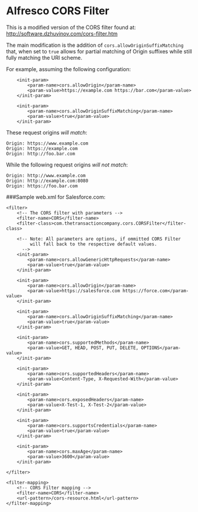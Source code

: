 # Alfresco CORS Filter
This is a modified version of the CORS filter found at:
 http://software.dzhuvinov.com/cors-filter.htm
 
The main modification is the addition of `cors.allowOriginSuffixMatching` that, when set to `true` allows for partial matching of Origin suffixes while still fully matching the URI scheme.
 
For example, assuming the following configuration:

		<init-param>
			<param-name>cors.allowOrigin</param-name>
			<param-value>https://example.com https://bar.com</param-value>
		</init-param>
		
		<init-param>
			<param-name>cors.allowOriginSuffixMatching</param-name>
			<param-value>true</param-value>
		</init-param>

These request origins *will match*:

	Origin: https://www.example.com
	Origin: https://example.com
	Origin: http://foo.bar.com

While the following request origins *will not match*:

	Origin: http://www.example.com
	Origin: http://example.com:8080
	Origin: https://foo.bar.com

###Sample web.xml for Salesforce.com:

	<filter>
		<!-- The CORS filter with parameters -->
		<filter-name>CORS</filter-name>
		<filter-class>com.thetransactioncompany.cors.CORSFilter</filter-class>
		
		<!-- Note: All parameters are options, if ommitted CORS Filter
		     will fall back to the respective default values.
		  -->
		<init-param>
			<param-name>cors.allowGenericHttpRequests</param-name>
			<param-value>true</param-value>
		</init-param>
		
		<init-param>
			<param-name>cors.allowOrigin</param-name>
			<param-value>https://salesforce.com https://force.com</param-value>
		</init-param>
		
		<init-param>
			<param-name>cors.allowOriginSuffixMatching</param-name>
			<param-value>true</param-value>
		</init-param>
		
		<init-param>
			<param-name>cors.supportedMethods</param-name>
			<param-value>GET, HEAD, POST, PUT, DELETE, OPTIONS</param-value>
		</init-param>
		
		<init-param>
			<param-name>cors.supportedHeaders</param-name>
			<param-value>Content-Type, X-Requested-With</param-value>
		</init-param>
		
		<init-param>
			<param-name>cors.exposedHeaders</param-name>
			<param-value>X-Test-1, X-Test-2</param-value>
		</init-param>
		
		<init-param>
			<param-name>cors.supportsCredentials</param-name>
			<param-value>true</param-value>
		</init-param>
		
		<init-param>
			<param-name>cors.maxAge</param-name>
			<param-value>3600</param-value>
		</init-param>

	</filter>

	<filter-mapping>
		<!-- CORS Filter mapping -->
		<filter-name>CORS</filter-name>
		<url-pattern>/cors-resource.html</url-pattern>
	</filter-mapping>